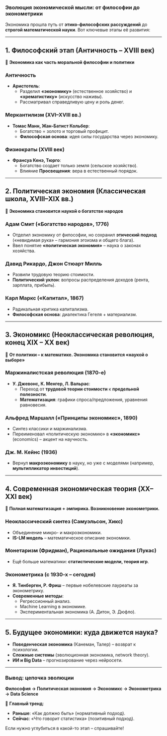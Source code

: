 ### **Эволюция экономической мысли: от философии до эконометрики**  

Экономика прошла путь от **этико-философских рассуждений** до **строгой математической науки**. Вот ключевые этапы её развития:  

---

## **1. Философский этап (Античность – XVIII век)**  
📌 **Экономика как часть моральной философии и политики**  

### **Античность**  
- **Аристотель**:  
  - Разделил **«экономику»** (естественное хозяйство) и **«хрематистику»** (искусство наживы).  
  - Рассматривал справедливую цену и роль денег.  

### **Меркантилизм (XVI–XVIII вв.)**  
- **Томас Манн, Жан-Батист Кольбер**:  
  - Богатство = золото и торговый профицит.  
  - **Философская основа**: идея силы государства через экономику.  

### **Физиократы (XVIII век)**  
- **Франсуа Кенэ, Тюрго**:  
  - Богатство создает только земля (сельское хозяйство).  
  - Влияние **Просвещения**: вера в естественный порядок.  

---

## **2. Политическая экономия (Классическая школа, XVIII–XIX вв.)**  
📌 **Экономика становится наукой о богатстве народов**  

### **Адам Смит («Богатство народов», 1776)**  
- Отделил экономику от философии, но сохранил **этический подход** («невидимая рука» – гармония эгоизма и общего блага).  
- Ввел понятие **«политическая экономия»** – наука о законах хозяйства.  

### **Давид Рикардо, Джон Стюарт Милль**  
- Развили трудовую теорию стоимости.  
- **Политический уклон**: вопросы распределения доходов (рента, зарплата, прибыль).  

### **Карл Маркс («Капитал», 1867)**  
- Радикальная критика капитализма.  
- **Философская основа**: диалектика Гегеля + материализм.  

---

## **3. Экономикс (Неоклассическая революция, конец XIX – XX век)**  
📌 **От политики – к математике. Экономика становится «наукой о выборе»**  

### **Маржиналистская революция (1870-е)**  
- **У. Джевонс, К. Менгер, Л. Вальрас**:  
  - Переход от **трудовой теории стоимости** к **предельной полезности**.  
  - **Математизация**: графики спроса/предложения, уравнения равновесия.  

### **Альфред Маршалл («Принципы экономикс», 1890)**  
- Синтез классики и маржинализма.  
- Переименовал «политическую экономию» в **«экономикс»** (economics) – акцент на научность.  

### **Дж. М. Кейнс (1936)**  
- Вернул **макроэкономику** в науку, но уже с моделями (например, **мультипликатор инвестиций**).  

---

## **4. Современная экономическая теория (XX–XXI век)**  
📌 **Полная математизация + эмпирика. Возникновение эконометрики.**  

### **Неоклассический синтез (Самуэльсон, Хикс)**  
- Объединение микро- и макроэкономики.  
- **IS-LM модель** – математическое описание экономики.  

### **Монетаризм (Фридман), Рациональные ожидания (Лукас)**  
- Ещё больше математики: **статистические модели, теория игр**.  

### **Эконометрика (с 1930-х – сегодня)**  
- **Я. Тинберген, Р. Фриш** – первые нобелевские лауреаты за эконометрику.  
- **Современные методы**:  
  - Регрессионный анализ.  
  - Machine Learning в экономике.  
  - Экспериментальная экономика (А. Дитон, Э. Дюфло).  

---

## **5. Будущее экономики: куда движется наука?**  
- **Поведенческая экономика** (Канеман, Талер) – возврат к психологии.  
- **Сложные системы** (эволюционная экономика, network theory).  
- **ИИ и Big Data** – прогнозирование через нейросети.  

---

### **Вывод: цепочка эволюции**  
**Философия → Политическая экономия → Экономикс → Эконометрика → Data Science**  

📌 **Главный тренд**:  
- **Раньше**: «Как должно быть» (нормативный подход).  
- **Сейчас**: «Что говорит статистика» (позитивный подход).  

Если нужно углубиться в какой-то этап – спрашивайте!